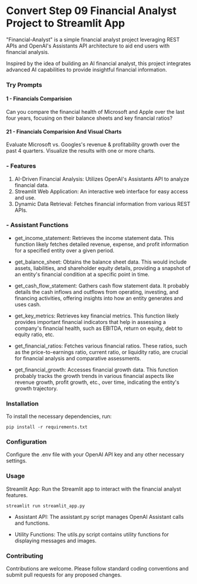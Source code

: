 # Convert Step 09 Financial Analyst Project to Streamlit App

"Financial-Analyst" is a simple financial analyst project leveraging REST APIs and OpenAI's Assistants API architecture to aid end users with financial analysis. 

Inspired by the idea of building an AI financial analyst, this project integrates advanced AI capabilities to provide insightful financial information.


### Try Prompts

#### 1 - Financials Comparision

Can you compare the financial health of Microsoft and Apple over the last four years, focusing on their balance sheets and key financial ratios?

#### 21 - Financials Comparision And Visual Charts

Evaluate Microsoft vs. Googles's revenue & profitability growth over the past 4 quarters. Visualize the results with one or more charts.


### - Features
1. AI-Driven Financial Analysis: Utilizes OpenAI's Assistants API to analyze financial data.
2. Streamlit Web Application: An interactive web interface for easy access and use.
3. Dynamic Data Retrieval: Fetches financial information from various REST APIs.

### - Assistant Functions

- get_income_statement: Retrieves the income statement data. This function likely fetches detailed revenue, expense, and profit information for a specified entity over a given period.

- get_balance_sheet: Obtains the balance sheet data. This would include assets, liabilities, and shareholder equity details, providing a snapshot of an entity's financial condition at a specific point in time.

- get_cash_flow_statement: Gathers cash flow statement data. It probably details the cash inflows and outflows from operating, investing, and financing activities, offering insights into how an entity generates and uses cash.

- get_key_metrics: Retrieves key financial metrics. This function likely provides important financial indicators that help in assessing a company's financial health, such as EBITDA, return on equity, debt to equity ratio, etc.

- get_financial_ratios: Fetches various financial ratios. These ratios, such as the price-to-earnings ratio, current ratio, or liquidity ratio, are crucial for financial analysis and comparative assessments.

- get_financial_growth: Accesses financial growth data. This function probably tracks the growth trends in various financial aspects like revenue growth, profit growth, etc., over time, indicating the entity's growth trajectory.

### Installation
To install the necessary dependencies, run:

```
pip install -r requirements.txt
```
### Configuration
Configure the .env file with your OpenAI API key and any other necessary settings.

### Usage

Streamlit App: Run the Streamlit app to interact with the financial analyst features.

```
streamlit run streamlit_app.py
```

- Assistant API: The assistant.py script manages OpenAI Assistant calls and functions.

- Utility Functions: The utils.py script contains utility functions for displaying messages and images.

### Contributing
Contributions are welcome. Please follow standard coding conventions and submit pull requests for any proposed changes.

